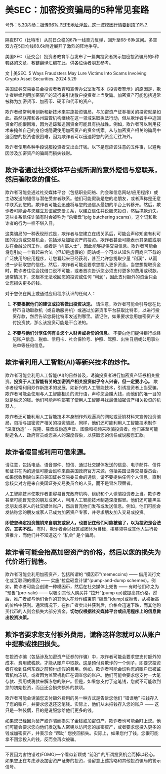 # 美SEC：加密投资骗局的5种常见套路

号外：[5.30内参：据传96% PEPE地址浮盈，这一波模因行情要到顶了吗？](http://rd.liujiaolian.com/i/20240530)

* * *

隔夜BTC（比特币）从前日企稳的67k一线奋力反弹，回升至68-69k区间。多空双方在5日均线68.6k附近展开了激烈的阵地争夺。

美国SEC（证交会）投资者教育平台发布了一篇向投资者揭示加密投资骗局的5种套路的文章，教链翻译汇编在此，供各位读者朋友参考。

文 | 美SEC. 5 Ways Fraudsters May Lure Victims Into Scams Involving Crypto Asset Securities. 2024.5.29

美国证券交易委员会投资者教育和宣传办公室发布本《投资者警示》的原因是，欺诈者继续利用加密资产的流行来引诱散户投资者上当受骗。加密资产可能包括通常被称为加密货币、加密币、硬币和代币的资产。

欺诈者经常利用创新和新技术来实施投资骗局，与加密资产证券相关的投资就是如此。虽然联邦和各州监管机构继续在这一领域采取执法行动，但从欺诈者手中追回资金可能很困难，因为追踪和追回资金可能具有挑战性。例如，欺诈者可以利用技术来掩盖自己的身份或隐藏使用加密资产的资金线索。从与加密资产相关的骗局中追回您的投资也很困难，因为欺诈者可以迅速将您的资金汇往海外。

欺诈者使用各种手段说服投资者交出血汗钱。以下是您应该注意的五件事，以避免因涉及加密资产的骗局而损失钱财。

## 欺诈者通过社交媒体平台或所谓的意外短信与您联系，然后骗取您的信任。

欺诈者可能会通过社交媒体平台（包括职业网络、约会和信息网站/应用程序）或主动发送的短信与潜在受害者联系。他们可能假装是您的老朋友，或者声称是无意中联系到您的。欺诈者可能会迅速将与您的通信从最初的平台上转移开。然后，欺诈者可能会与您建立友谊或恋爱关系，以建立信任并说服您投资，然后携款消失。这些关系信任诈骗有时会被称为 “杀猪盘”(pig butchering scams)，这个词和欺诈者的行为一样不堪入目。

这类骗局的一种表现形式是，欺诈者与您建立在线关系后，可能会声称知道有利可图的投资或交易机会，包括涉及加密资产的投资。欺诈者甚至可能表示其亲戚或朋友在金融公司工作，或者是 “内部人士”，因此能够提供交易信息。欺诈者可能会将您引向一个看起来合法（但却是虚假的）网站或一个可以从知名应用商店下载的广泛使用的应用程序，让您看起来已经获利，甚至允许您提取少量 “利润”，从而进一步获取您的信任。然后，欺诈者可能会要求您投入更多资金。当您想提取资金时，欺诈者往往会找借口说不可能，或者首次告诉您必须支付更多的费用或税款。通常情况下，您根本无法收回您的投资或任何 “利润”，因此支付额外的资金只会让您损失更多的钱。

对于您仅在网上或通过应用程序认识的任何人：

1. **不要根据他们的建议或拉客做出投资决定。** 请注意，欺诈者可能会引导您在比特币自动取款机（或自助服务机）或通过加密货币平台获取比特币，以进行投资存款，然后告诉您将比特币发送到哪里。请记住，如果要求您用加密资产支付投资款，那么该投资可能是不合法的。
 
2. **不要与他们分享任何有关您个人财务或身份的信息。** 不要向他们提供银行或经纪账户信息、税单、信用卡、社会保险号、护照、驾照、出生日期或公用事业账单等任何信息。

## 欺诈者利用人工智能(AI)等新兴技术的炒作。

欺诈者可能会利用人工智能(AI)的日益普及，诱骗投资者进行加密资产证券相关投资。**投资于人工智能有关的加密资产相关投资似乎令人兴奋，但一定要小心。** 欺诈者经常利用炒作新技术的发展，如新兴的人工智能技术，引诱投资者上当受骗。欺诈者可能会使用与人工智能相关的流行语，声称您会赚大钱，而他们的唯一目的就是偷您的钱。他们可能声称部署了使用人工智能寻找最佳加密资产相关投资的机器人。

欺诈者还可能利用人工智能技术本身制作外观逼真的网站或营销材料来宣传投资骗局，包括与加密资产相关的投资骗局。同样，他们还可能利用人工智能技术制作 “深度伪造” -- 克隆、篡改或伪造声音、图像和视频来欺骗投资者。他们甚至可能制造名人、政府官员或您亲人的深度假象，以获取您的信任或说服您汇款。

## 欺诈者假冒或利用可信来源。

请注意，包括电话、语音邮件、短信、通过社交媒体发送的信息、电子邮件、信件和证书在内的通信可能会谎称来自美国政府官方来源，包括美国证券交易委员会。如果您收到貌似来自美国证券交易委员会的通信，请不要提供任何个人信息，直到您核实对方是来自美国证券交易委员会的人员，而不是冒名顶替者。

人工智能技术使欺诈者更容易冒充政府机构、组织和个人诱骗投资者上当。欺诈者甚至可能冒充您的朋友或家人，利用人工智能技术制造深度假冒。他们还可能黑进您朋友或家人的社交媒体账户，然后冒充他们发布或发送信息。例如，他们可能会发帖称您的朋友或家人已成为加密资产专家，并寻求朋友加入交易或投资。

**即使您确定投资推销来自朋友或家人，也要记住他们可能被骗了，以为投资是合法的，其实不然。** 有时，欺诈者会以社区或团体为目标，招募领导或其他人进行投资推介，而他们并不知道这个 “机会” 是个骗局。

## 欺诈者可能会抬高加密资产的价格，然后以您的损失为代价进行抛售。

欺诈者可能会利用加密资产，包括所谓的 “模因币”(memecoins) —— 借用流行文化或互联网的模因 —— 实施“拉盘砸盘计谋”(pump-and-dump schemes)。例如，欺诈者可能会创建一种模因币，然后在社交媒体上兜售 —— 有时他们称之为 “预售”(pre-sale) —— 以吸引其他人购买并 “拉升”(pump up)或提高其价格。然后，推广者或与他们合作的其他人在炒作结束前 “砸盘”(dump)或抛售，从被抬高的价格中获利。通常情况下，在推广者卖出并获利后，价格会迅速下跌，而其他购买代币的人则会损失大部分资金。**切勿仅根据社交媒体平台或应用程序上的信息做出投资决策。**

## 欺诈者要求您支付额外费用，谎称这样您就可以从账户中提款或挽回损失。

在投资诈骗（包括涉及加密资产证券的诈骗）中，欺诈者可能会要求您支付额外的成本、费用或税款，才能从账户中取款。这是预付费欺诈的一个例子，即要求投资者在收到任何东西之前预付虚假的费用。例如，欺诈者可能会谎称您的账户已被监管机构冻结，或者因为监管机构正在调查您的账户。他们可能会要求您支付一大笔存款、费用或税款来解冻您的账户。但是，如果您支付了这笔钱，您就不可能收到您的初始投资，而且还会损失额外的款项。

欺诈者可能会诱骗您支付额外费用的另一种方式是告诉您他们 “错误地” 把钱存入了您的账户，并要求您退还这笔钱。实际上，他们从未把钱存入您的账户 —— 这只是一种伎俩，目的是说服您给他们更多的钱。

如果您已经因为破产或诈骗而损失了金钱或加密资产，欺诈者也可能会盯上您。他们可能会要求您向他们发送私人密钥以访问您的加密资产，或者要求您投入更多的钱或加密资产，并表示会 “帮助” 您挽回损失。实际上，如果您付了钱，您很可能拿不回您投入的钱，反而会再次被骗。

* * *

不要因为害怕错过(FOMO)一个看似新颖或 “前沿” 的所谓投资机会而掉以轻心。如果您正在考虑涉及加密资产证券的投资，请留意上述策略和其他投资骗局的警示信号。


